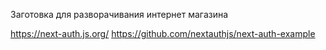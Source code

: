 Заготовка для разворачивания интернет магазина

https://next-auth.js.org/
https://github.com/nextauthjs/next-auth-example
